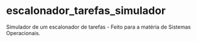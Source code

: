 # escalonador_tarefas_simulador
Simulador de um escalonador de tarefas - Feito para a matéria de Sistemas Operacionais.
